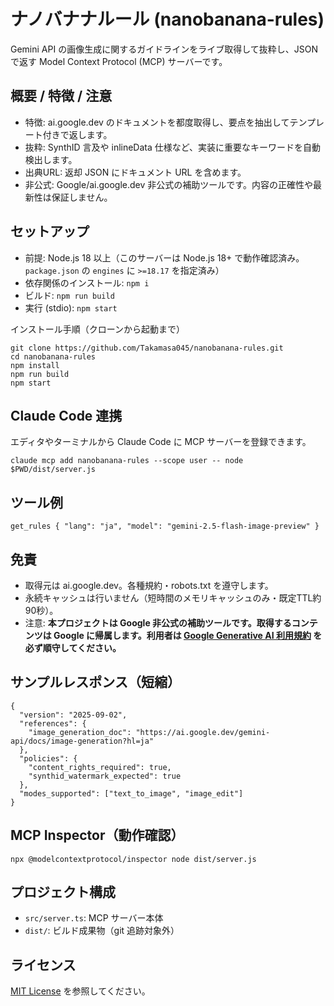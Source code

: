 # ナノバナナルール (nanobanana-rules)

Gemini API の画像生成に関するガイドラインをライブ取得して抜粋し、JSON で返す Model Context Protocol (MCP) サーバーです。

## 概要 / 特徴 / 注意

- 特徴: ai.google.dev のドキュメントを都度取得し、要点を抽出してテンプレート付きで返します。
- 抜粋: SynthID 言及や inlineData 仕様など、実装に重要なキーワードを自動検出します。
- 出典URL: 返却 JSON にドキュメント URL を含めます。
- 非公式: Google/ai.google.dev 非公式の補助ツールです。内容の正確性や最新性は保証しません。

## セットアップ

- 前提: Node.js 18 以上（このサーバーは Node.js 18+ で動作確認済み。`package.json` の `engines` に `>=18.17` を指定済み）
- 依存関係のインストール: `npm i`
- ビルド: `npm run build`
- 実行 (stdio): `npm start`

インストール手順（クローンから起動まで）

```
git clone https://github.com/Takamasa045/nanobanana-rules.git
cd nanobanana-rules
npm install
npm run build
npm start
```

## Claude Code 連携

エディタやターミナルから Claude Code に MCP サーバーを登録できます。

```
claude mcp add nanobanana-rules --scope user -- node $PWD/dist/server.js
```

## ツール例

```
get_rules { "lang": "ja", "model": "gemini-2.5-flash-image-preview" }
```

## 免責

- 取得元は ai.google.dev。各種規約・robots.txt を遵守します。
- 永続キャッシュは行いません（短時間のメモリキャッシュのみ・既定TTL約90秒）。
- 注意: **本プロジェクトは Google 非公式の補助ツールです。取得するコンテンツは Google に帰属します。利用者は [Google Generative AI 利用規約](https://policies.google.com/terms/generative-ai?hl=ja) を必ず順守してください。**

## サンプルレスポンス（短縮）

```
{
  "version": "2025-09-02",
  "references": {
    "image_generation_doc": "https://ai.google.dev/gemini-api/docs/image-generation?hl=ja"
  },
  "policies": {
    "content_rights_required": true,
    "synthid_watermark_expected": true
  },
  "modes_supported": ["text_to_image", "image_edit"]
}
```

## MCP Inspector（動作確認）

```
npx @modelcontextprotocol/inspector node dist/server.js
```

## プロジェクト構成

- `src/server.ts`: MCP サーバー本体
- `dist/`: ビルド成果物（git 追跡対象外）

## ライセンス

[MIT License](LICENSE) を参照してください。

